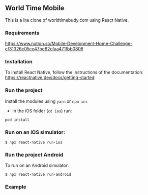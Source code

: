## World Time Mobile

This is a lite clone of worldtimebudy.com using React Native.

### Requirements
https://www.notion.so/Mobile-Development-Home-Challenge-cf31326c05ce47be82cfaa471fbb0808

### Installation

To install React Native, follow the instructions of the documentation:
https://reactnative.dev/docs/getting-started

### Run the project
Install the modules using `yarn` or `npm ins`


* In the iOS folder (`cd ios`) run: 
```
pod install
```

### Run on an iOS simulator:

```
$ npx react-native run-ios
```

### Run the project Android

To run on an Android simulator:

```
$ npx react-native run-android
```

### Example



